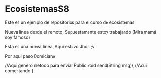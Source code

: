 # EcosistemasS8


Este es un ejemplo de repositorios para el curso de ecosistemas

Nueva linea desde el remoto, Supuestamente estoy trabajando (Mira mamá soy famoso)

Esta es una nueva linea, Aqui estuvo Jhon ;v



Por aqui paso Domiciano


//Aqui genero metodo para enviar
Public void send(String msg){
//Aqui comentando
}

